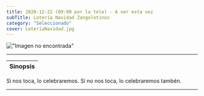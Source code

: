 ```yaml
---
title: 2020-12-22 (09:00 por la tele) - A ver esta vez
subTitle: Lotería Navidad Zangolotinos
category: "Seleccionado"
cover: LoteríaNavidad.jpg
---
```

!["Imagen no encontrada"](LoteríaNavidad.jpg)
***
|Sinopsis|
|--------|
Si nos toca, lo celebraremos.
Si no nos toca, lo celebraremos tambén.
***
